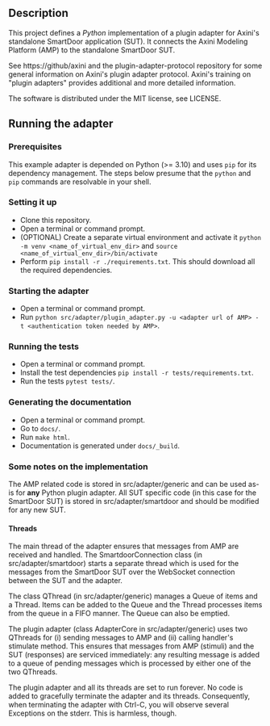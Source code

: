 ## Description
This project defines a *Python* implementation of a plugin adapter for Axini's standalone SmartDoor application (SUT). 
It connects the Axini Modeling Platform (AMP) to the standalone SmartDoor SUT.

See https://github/axini and the plugin-adapter-protocol repository for some general information on Axini's plugin adapter protocol. Axini's training on "plugin adapters" provides additional and more detailed information.

The software is distributed under the MIT license, see LICENSE.

## Running the adapter
### Prerequisites
This example adapter is depended on Python (>= 3.10) and uses `pip` for its dependency management. The steps below presume that the `python` and `pip` commands are resolvable in your shell.

### Setting it up
- Clone this repository.
- Open a terminal or command prompt.
- (OPTIONAL) Create a separate virtual environment and activate it `python -m venv <name_of_virtual_env_dir>` and `source <name_of_virtual_env_dir>/bin/activate`
- Perform `pip install -r ./requirements.txt`. This should download all the required dependencies.

### Starting the adapter
- Open a terminal or command prompt.
- Run `python src/adapter/plugin_adapter.py -u <adapter url of AMP> -t <authentication token needed by AMP>`.

### Running the tests
- Open a terminal or command prompt.
- Install the test dependencies `pip install -r tests/requirements.txt`.
- Run the tests `pytest tests/`.

### Generating the documentation
- Open a terminal or command prompt.
- Go to `docs/`.
- Run `make html`.
- Documentation is generated under `docs/_build`.

### Some notes on the implementation
The AMP related code is stored in src/adapter/generic and can be used as-is for **any** Python plugin adapter. All SUT specific code (in this case for the SmartDoor SUT) is stored in src/adapter/smartdoor and should be modified for any new SUT.

#### Threads
The main thread of the adapter ensures that messages from AMP are received and handled. The SmartdoorConnection class (in src/adapter/smartdoor) starts a separate thread which is used for the messages from the SmartDoor SUT over the WebSocket connection between the SUT and the adapter. 

The class QThread (in src/adapter/generic) manages a Queue of items and a Thread. Items can be added to the Queue and the Thread processes items from the queue in a FIFO manner. The Queue can also be emptied.

The plugin adapter (class AdapterCore in src/adapter/generic) uses two QThreads for (i) sending messages to AMP and (ii) calling handler's stimulate method. This ensures that messages from AMP (stimuli) and the SUT (responses) are serviced immediately: any resulting message is added to a queue of pending messages which is processed by either one of the two QThreads.

The plugin adapter and all its threads are set to run forever. No code is added to gracefully terminate the adapter and its threads. Consequently, when terminating the adapter with Ctrl-C, you will observe several Exceptions on the stderr. This is harmless, though.
